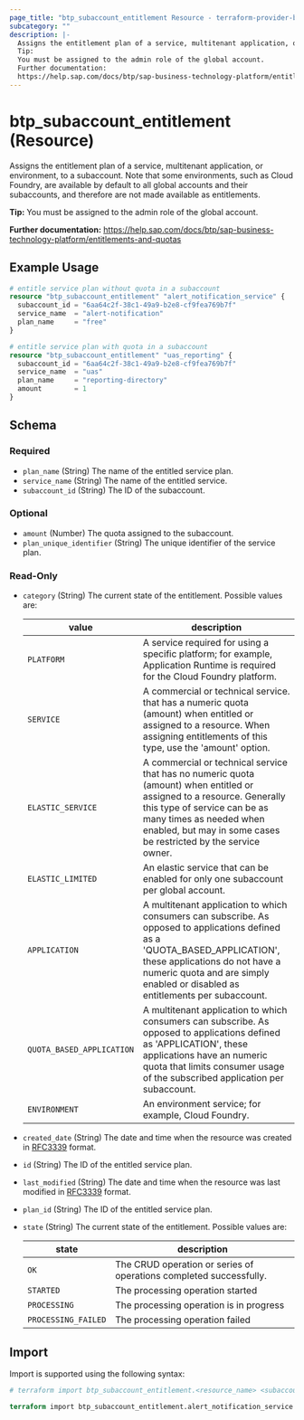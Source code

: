 ```yaml
---
page_title: "btp_subaccount_entitlement Resource - terraform-provider-btp"
subcategory: ""
description: |-
  Assigns the entitlement plan of a service, multitenant application, or environment, to a subaccount. Note that some environments, such as Cloud Foundry, are available by default to all global accounts and their subaccounts, and therefore are not made available as entitlements.
  Tip:
  You must be assigned to the admin role of the global account.
  Further documentation:
  https://help.sap.com/docs/btp/sap-business-technology-platform/entitlements-and-quotas
---
```


# btp_subaccount_entitlement (Resource)

Assigns the entitlement plan of a service, multitenant application, or environment, to a subaccount. Note that some environments, such as Cloud Foundry, are available by default to all global accounts and their subaccounts, and therefore are not made available as entitlements.

__Tip:__
You must be assigned to the admin role of the global account.

__Further documentation:__
<https://help.sap.com/docs/btp/sap-business-technology-platform/entitlements-and-quotas>

## Example Usage

```terraform
# entitle service plan without quota in a subaccount
resource "btp_subaccount_entitlement" "alert_notification_service" {
  subaccount_id = "6aa64c2f-38c1-49a9-b2e8-cf9fea769b7f"
  service_name  = "alert-notification"
  plan_name     = "free"
}

# entitle service plan with quota in a subaccount
resource "btp_subaccount_entitlement" "uas_reporting" {
  subaccount_id = "6aa64c2f-38c1-49a9-b2e8-cf9fea769b7f"
  service_name  = "uas"
  plan_name     = "reporting-directory"
  amount        = 1
}
```

<!-- schema generated by tfplugindocs -->
## Schema

### Required

- `plan_name` (String) The name of the entitled service plan.
- `service_name` (String) The name of the entitled service.
- `subaccount_id` (String) The ID of the subaccount.

### Optional

- `amount` (Number) The quota assigned to the subaccount.
- `plan_unique_identifier` (String) The unique identifier of the service plan.

### Read-Only

- `category` (String) The current state of the entitlement. Possible values are: 
 
  | value | description | 
  | --- | --- | 
  | `PLATFORM` |  A service required for using a specific platform; for example, Application Runtime is required for the Cloud Foundry platform. | 
  | `SERVICE` | A commercial or technical service. that has a numeric quota (amount) when entitled or assigned to a resource. When assigning entitlements of this type, use the 'amount' option. | 
  | `ELASTIC_SERVICE` | A commercial or technical service that has no numeric quota (amount) when entitled or assigned to a resource. Generally this type of service can be as many times as needed when enabled, but may in some cases be restricted by the service owner. | 
  | `ELASTIC_LIMITED` | An elastic service that can be enabled for only one subaccount per global account. | 
  | `APPLICATION` | A multitenant application to which consumers can subscribe. As opposed to applications defined as a 'QUOTA_BASED_APPLICATION', these applications do not have a numeric quota and are simply enabled or disabled as entitlements per subaccount. | 
  | `QUOTA_BASED_APPLICATION` | A multitenant application to which consumers can subscribe. As opposed to applications defined as 'APPLICATION', these applications have an numeric quota that limits consumer usage of the subscribed application per subaccount. | 
  | `ENVIRONMENT` |  An environment service; for example, Cloud Foundry. |
- `created_date` (String) The date and time when the resource was created in [RFC3339](https://www.ietf.org/rfc/rfc3339.txt) format.
- `id` (String) The ID of the entitled service plan.
- `last_modified` (String) The date and time when the resource was last modified in [RFC3339](https://www.ietf.org/rfc/rfc3339.txt) format.
- `plan_id` (String) The ID of the entitled service plan.
- `state` (String) The current state of the entitlement. Possible values are: 
 
  | state | description | 
  | --- | --- | 
  | `OK` | The CRUD operation or series of operations completed successfully. | 
  | `STARTED` | The processing operation started | 
  | `PROCESSING` | The processing operation is in progress | 
  | `PROCESSING_FAILED` | The processing operation failed |

## Import

Import is supported using the following syntax:

```terraform
# terraform import btp_subaccount_entitlement.<resource_name> <subaccount_id>,<service_name>,<plan_name>

terraform import btp_subaccount_entitlement.alert_notification_service 6aa64c2f-38c1-49a9-b2e8-cf9fea769b7f,alert-notification,free
```
